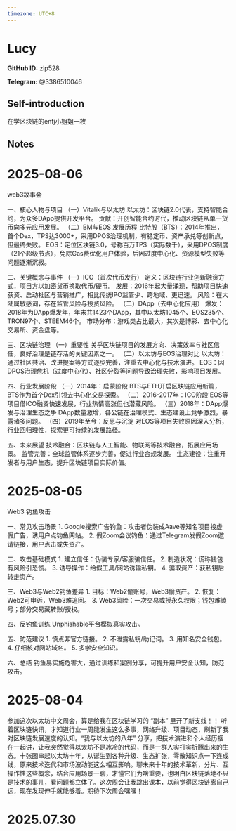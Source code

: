 ```yaml
---
timezone: UTC+8
---
```


# Lucy

**GitHub ID:** zlp528

**Telegram:** @3386510046

## Self-introduction

在学区块链的enfj小姐姐一枚

## Notes

<!-- Content_START -->
# 2025-08-06

web3故事会

一、核心人物与项目
（一）Vitalik与以太坊
以太坊：区块链2.0代表，支持智能合约，为众多DApp提供开发平台。
贡献：开创智能合约时代，推动区块链从单一货币向多元应用发展。
（二）BM与EOS
发展历程
比特股（BTS）：2014年推出，首个Dex，TPS达3000+，采用DPOS治理机制，有稳定币、资产承兑等创新点，但最终失败。
EOS：定位区块链3.0，号称百万TPS（实际数千），采用DPOS制度（21个超级节点），免除Gas费优化用户体验，后因过度中心化、资源模型失败等问题逐渐沉寂。
 
二、关键概念与事件
（一）ICO（首次代币发行）
定义：区块链行业创新融资方式，项目方以加密货币换取代币/硬币。
发展：2016年起大量涌现，帮助项目快速获资、启动社区与营销推广，相比传统IPO监管少、跨地域、更迅速。
风险：在大陆属敏感词，存在监管风险与投资风险。
（二）DApp（去中心化应用）
爆发：2018年为DApp爆发年，年末共1423个DApp，其中以太坊1045个、EOS235个、TRON97个、STEEM46个。
市场分布：游戏类占比最大，其次是博彩、去中心化交易所、资金盘等。
 
三、区块链治理
（一）重要性
关乎区块链项目的发展方向、决策效率与社区信任，良好治理是链存活的关键因素之一。
（二）以太坊与EOS治理对比
 以太坊：通过社区共治、改进提案等方式逐步完善，注重去中心化与技术演进。
EOS：因DPOS治理危机（过度中心化）、社区分裂等问题导致治理失败，影响项目发展。
 
四、行业发展阶段
（一）2014年：启蒙阶段
BTS与ETH开启区块链应用新篇，BTS作为首个Dex引领去中心化交易探索。
（二）2016-2017年：ICO阶段
EOS等项目借ICO融资快速发展，行业热情高涨但也潜藏风险。
（三）2018年：DApp爆发与治理生态之争
DApp数量激增，各公链在治理模式、生态建设上竞争激烈，暴露诸多问题。
（四）2019年至今：反思与沉淀
对EOS等项目失败原因深入分析，行业回归理性，探索更可持续的发展路径。
 
五、未来展望
技术融合：区块链与人工智能、物联网等技术融合，拓展应用场景。
监管完善：全球监管体系逐步完善，促进行业合规发展。
生态建设：注重开发者与用户生态，提升区块链项目实际价值。

# 2025-08-05

Web3 钓鱼攻击

一、常见攻击场景
1. Google搜索广告钓鱼：攻击者伪装成Aave等知名项目投虚假广告，诱用户点钓鱼网站。
2. 假Zoom会议钓鱼：通过Telegram发假Zoom邀请链接，用户点击或失资产。

二、攻击基础模式
1. 建立信任：伪装专家/客服骗信任。
2. 制造状况：谎称钱包有风险引恐慌。
3. 诱导操作：给假工具/网站诱输私钥。
4. 骗取资产：获私钥后转走资产。

三、Web3与Web2钓鱼差异
1. 目标：Web2偷账号，Web3偷资产。
2. 恢复：Web2可申诉，Web3难追回。
3. Web3风险：一次交易或授永久权限；钱包难锁号；部分交易藏转账/授权。

四、反钓鱼训练
Unphishable平台模拟真实攻击。

五、防范建议
1. 慎点非官方链接。
2. 不泄露私钥/助记词。
3. 用知名安全钱包。
4. 仔细核对网站域名。
5. 多学安全知识。

六、总结
钓鱼易实施危害大，通过训练和案例分享，可提升用户安全认知，防范攻击。

# 2025-08-04

参加这次以太坊中文周会，算是给我在区块链学习的 “副本” 里开了新支线！！
        听着区块链快讯，才知道行业一周能发生这么多事，网络升级、项目动态，刷新了我对区块链发展速度的认知。“我与以太坊的八年” 分享，把技术演进和个人经历捆在一起讲，让我突然觉得以太坊不是冰冷的代码，而是一群人实打实折腾出来的生态。十张图串起以太坊十年，从诞生到各种升级、生态扩张，零散知识点一下连成线，原来技术迭代和市场波动能这么相互影响。聊未来十年的技术革新，分片、互操作性这些概念，结合应用场景一聊，才懂它们为啥重要，也明白区块链落地不只是技术的事儿，看问题都立体了。这次周会让我跳出课本，以前觉得区块链离自己远，现在发现伸手就能够着。期待下次周会嘿嘿！


# 2025.07.30


<!-- Content_END -->
